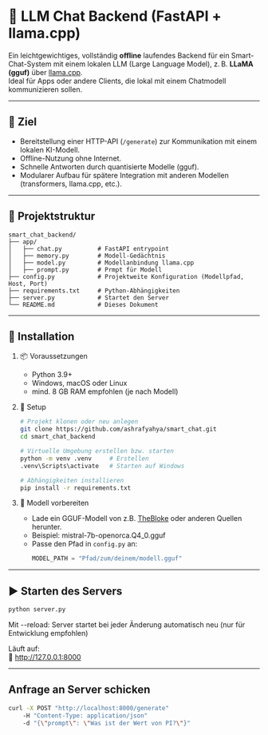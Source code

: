 # 🧠 LLM Chat Backend (FastAPI + llama.cpp)

Ein leichtgewichtiges, vollständig **offline** laufendes Backend für ein Smart-Chat-System mit einem lokalen LLM (Large Language Model), z. B. **LLaMA (gguf)** über [llama.cpp](https://github.com/ggerganov/llama.cpp).  
Ideal für Apps oder andere Clients, die lokal mit einem Chatmodell kommunizieren sollen.

---

## 🎯 Ziel

- Bereitstellung einer HTTP-API (`/generate`) zur Kommunikation mit einem lokalen KI-Modell.
- Offline-Nutzung ohne Internet.
- Schnelle Antworten durch quantisierte Modelle (gguf).
- Modularer Aufbau für spätere Integration mit anderen Modellen (transformers, llama.cpp, etc.).

---

## 📁 Projektstruktur

```plaintext
smart_chat_backend/
├── app/
│   ├── chat.py          # FastAPI entrypoint
│   ├── memory.py        # Modell-Gedächtnis  
│   ├── model.py         # Modellanbindung llama.cpp
│   ├── prompt.py        # Prmpt für Modell
├── config.py            # Projektweite Konfiguration (Modellpfad, Host, Port)
├── requirements.txt     # Python-Abhängigkeiten
├── server.py            # Startet den Server
└── README.md            # Dieses Dokument
```

---

## 🚀 Installation

1. 📦 Voraussetzungen

    - Python 3.9+
    - Windows, macOS oder Linux
    - mind. 8 GB RAM empfohlen (je nach Modell)

2. 🔧 Setup

    ```sh
    # Projekt klonen oder neu anlegen
    git clone https://github.com/ashrafyahya/smart_chat.git
    cd smart_chat_backend

    # Virtuelle Umgebung erstellen bzw. starten
    python -m venv .venv     # Erstellen
    .venv\Scripts\activate   # Starten auf Windows

    # Abhängigkeiten installieren
    pip install -r requirements.txt
    ```

3. 🧠 Modell vorbereiten

    - Lade ein GGUF-Modell von z.B. [TheBloke](https://huggingface.co/TheBloke) oder anderen Quellen herunter.
    - Beispiel: mistral-7b-openorca.Q4_0.gguf
    - Passe den Pfad in `config.py` an:
      ```python
      MODEL_PATH = "Pfad/zum/deinem/modell.gguf"
      ```

---

## ▶️ Starten des Servers

```sh
python server.py
```
Mit --reload: Server startet bei jeder Änderung automatisch neu (nur für Entwicklung empfohlen)

Läuft auf:  
📍 http://127.0.0.1:8000

---

## Anfrage an Server schicken

```sh
curl -X POST "http://localhost:8000/generate" 
    -H "Content-Type: application/json" 
    -d "{\"prompt\": \"Was ist der Wert von PI?\"}"
```


